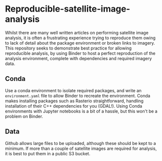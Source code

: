 # Reproducible-satellite-image-analysis
Whilst there are many well written articles on performing satellite image analysis, it is often a frustrating experience trying to reproduce them owing to lack of detail about the package environment or broken links to imagery. This repository seeks to demonstrate best practice for allowing reproducible analysis, by using Binder to host a perfect reproduction of the analysis environment, complete with dependencies and required imagery data.

## Conda
Use a conda environment to isolate required packages, and write an `environment.yaml` file to allow Binder to recreate the environment. Conda makes installing packages such as Rasterio straightforward, handling installation of their C++ dependencies for you (GDAL!). Using Conda environments with Jupyter notebooks is a bit of a hassle, but this won't be a problem on Binder. 

## Data
Github allows large files to be uploaded, although these should be kept to a minimum. If more than a couple of satellite images are required for analysis, it is best to put them in a public S3 bucket.
